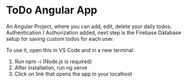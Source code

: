 # ToDo Angular App

An Angular Project, where you can add, edit, delete your daily todos.
Authentication / Authorization added,
next step is the Firebase Database setup for saving custom todos for each user.

To use it, open this in VS Code and in a new terminal:

1. Run npm -i (Node.js is required)
2. After installation, run ng serve
3. Click on link that opens the app in your localhost
